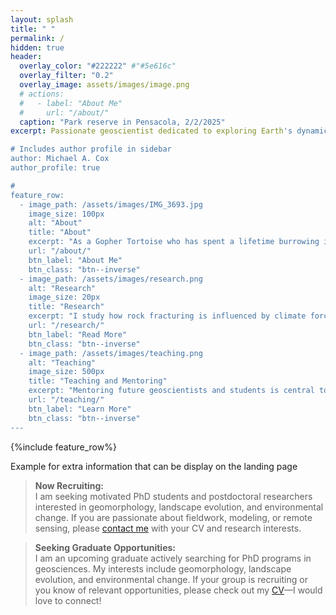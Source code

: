 ```yaml
---
layout: splash
title: " "
permalink: /
hidden: true
header:
  overlay_color: "#222222" #"#5e616c"
  overlay_filter: "0.2"
  overlay_image: assets/images/image.png
  # actions:
  #   - label: "About Me"
  #     url: "/about/"
  caption: "Park reserve in Pensacola, 2/2/2025"  
excerpt: Passionate geoscientist dedicated to exploring Earth's dynamic landscapes and understanding how natural processes and human activities shape our planet. <br />

# Includes author profile in sidebar
author: Michael A. Cox
author_profile: true

#  
feature_row:
  - image_path: /assets/images/IMG_3693.jpg
    image_size: 100px
    alt: "About"
    title: "About"
    excerpt: "As a Gopher Tortoise who has spent a lifetime burrowing in the sandy soils of the Southeast, I now find myself fascinated by the study of glacial landscapes—quite a journey from warm burrows to chilly terrains!"
    url: "/about/"
    btn_label: "About Me"
    btn_class: "btn--inverse"
  - image_path: /assets/images/research.png
    alt: "Research"
    image_size: 20px
    title: "Research"
    excerpt: "I study how rock fracturing is influenced by climate forcing and water erosion, using remote sensing, fieldwork, laboratory experiments, and computational modeling to understand landscape evolution."
    url: "/research/"
    btn_label: "Read More"
    btn_class: "btn--inverse"
  - image_path: /assets/images/teaching.png
    alt: "Teaching"
    image_size: 500px
    title: "Teaching and Mentoring"
    excerpt: "Mentoring future geoscientists and students is central to my mission. I strive to foster curiosity, critical thinking, and inclusivity in every learning environment."
    url: "/teaching/"
    btn_label: "Learn More"
    btn_class: "btn--inverse"      
---
```


{%include feature_row%}

Example for extra information that can be display on the landing page

> **Now Recruiting:**  
> I am seeking motivated PhD students and postdoctoral researchers interested in geomorphology, landscape evolution, and environmental change. If you are passionate about fieldwork, modeling, or remote sensing, please [contact me](mailto:your.email@domain.com) with your CV and research interests.

> **Seeking Graduate Opportunities:**  
> I am an upcoming graduate actively searching for PhD programs in geosciences. My interests include geomorphology, landscape evolution, and environmental change. If your group is recruiting or you know of relevant opportunities, please check out my [CV](/cv/)—I would love to connect!
